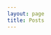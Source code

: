 ```yaml
---
layout: page
title: Posts
---
```



<!--
<div class="posts">
    {% for post in site.posts %}
    <div class="post">
      <h1 class="post-title">
        <a href="{{ post.url }}">
          {{ post.title }}
        </a>
      </h1>
  
      <span class="post-date">{{ post.date | date_to_string }}</span>
  
      {{ post.content }}
    </div>
    {% endfor %}
  </div>
  -->
